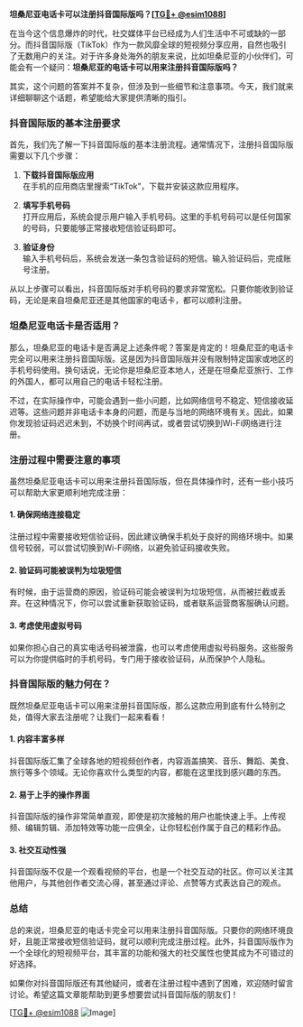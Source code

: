**坦桑尼亚电话卡可以注册抖音国际版吗？[[TG💪+ @esim1088](https://t.me/s/esim1088)]**

在当今这个信息爆炸的时代，社交媒体平台已经成为人们生活中不可或缺的一部分。而抖音国际版（TikTok）作为一款风靡全球的短视频分享应用，自然也吸引了无数用户的关注。对于许多身处海外的朋友来说，比如坦桑尼亚的小伙伴们，可能会有一个疑问：**坦桑尼亚的电话卡可以用来注册抖音国际版吗？**

其实，这个问题的答案并不复杂，但涉及到一些细节和注意事项。今天，我们就来详细聊聊这个话题，希望能给大家提供清晰的指引。

### 抖音国际版的基本注册要求

首先，我们先了解一下抖音国际版的基本注册流程。通常情况下，注册抖音国际版需要以下几个步骤：

1. **下载抖音国际版应用**  
   在手机的应用商店里搜索“TikTok”，下载并安装这款应用程序。

2. **填写手机号码**  
   打开应用后，系统会提示用户输入手机号码。这里的手机号码可以是任何国家的号码，只要能够正常接收短信验证码即可。

3. **验证身份**  
   输入手机号码后，系统会发送一条包含验证码的短信。输入验证码后，完成账号注册。

从以上步骤可以看出，抖音国际版对手机号码的要求非常宽松。只要你能收到验证码，无论是来自坦桑尼亚还是其他国家的电话卡，都可以顺利注册。

### 坦桑尼亚电话卡是否适用？

那么，坦桑尼亚的电话卡是否满足上述条件呢？答案是肯定的！坦桑尼亚的电话卡完全可以用来注册抖音国际版。这是因为抖音国际版并没有限制特定国家或地区的手机号码使用。换句话说，无论你是坦桑尼亚本地人，还是在坦桑尼亚旅行、工作的外国人，都可以用自己的电话卡轻松注册。

不过，在实际操作中，可能会遇到一些小问题，比如网络信号不稳定、短信接收延迟等。这些问题并非电话卡本身的问题，而是与当地的网络环境有关。因此，如果你发现验证码迟迟未到，不妨换个时间再试，或者尝试切换到Wi-Fi网络进行注册。

### 注册过程中需要注意的事项

虽然坦桑尼亚电话卡可以用来注册抖音国际版，但在具体操作时，还有一些小技巧可以帮助大家更顺利地完成注册：

#### 1. 确保网络连接稳定  
注册过程中需要接收短信验证码，因此建议确保手机处于良好的网络环境中。如果信号较弱，可以尝试切换到Wi-Fi网络，以避免验证码接收失败。

#### 2. 验证码可能被误判为垃圾短信  
有时候，由于运营商的原因，验证码可能会被误判为垃圾短信，从而被拦截或丢弃。在这种情况下，你可以尝试重新获取验证码，或者联系运营商客服确认问题。

#### 3. 考虑使用虚拟号码  
如果你担心自己的真实电话号码被泄露，也可以考虑使用虚拟号码服务。这些服务可以为你提供临时的手机号码，专门用于接收验证码，从而保护个人隐私。

### 抖音国际版的魅力何在？

既然坦桑尼亚电话卡可以用来注册抖音国际版，那么这款应用到底有什么特别之处，值得大家去注册呢？让我们一起来看看！

#### 1. 内容丰富多样  
抖音国际版汇集了全球各地的短视频创作者，内容涵盖搞笑、音乐、舞蹈、美食、旅行等多个领域。无论你喜欢什么类型的内容，都能在这里找到感兴趣的东西。

#### 2. 易于上手的操作界面  
抖音国际版的操作非常简单直观，即使是初次接触的用户也能快速上手。上传视频、编辑剪辑、添加特效等功能一应俱全，让你轻松创作属于自己的精彩作品。

#### 3. 社交互动性强  
抖音国际版不仅是一个观看视频的平台，也是一个社交互动的社区。你可以关注其他用户，与其他创作者交流心得，甚至通过评论、点赞等方式表达自己的观点。

### 总结

总的来说，坦桑尼亚的电话卡完全可以用来注册抖音国际版。只要你的网络环境良好，且能正常接收短信验证码，就可以顺利完成注册过程。此外，抖音国际版作为一个全球化的短视频平台，其丰富的功能和强大的社交属性也使其成为不可错过的好选择。

如果你对抖音国际版还有其他疑问，或者在注册过程中遇到了困难，欢迎随时留言讨论。希望这篇文章能帮助到更多想要尝试抖音国际版的朋友们！  

[[TG💪+ @esim1088](https://t.me/s/esim1088) ![Image](https://i.postimg.cc/4NQfJmqS/Snipaste-2025-05-13-00-14-12.png)]